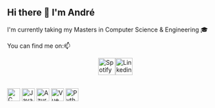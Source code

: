 ## Hi there 👋 I'm André

  I'm currently taking my Masters in Computer Science & Engineering 🎓

  You can find me on:📫

<div style="display: flex; justify-content: center; align-items: center;"> 

  <a href="https://open.spotify.com/user/214pt7dmn7csobdwbpmh2gvca?si=966808c6437249d5">
    <img src="https://upload.wikimedia.org/wikipedia/commons/thumb/1/19/Spotify_logo_without_text.svg/2048px-Spotify_logo_without_text.svg.png" alt="Spotify" width="40" height="40" />
  </a> 
  <br></br>
  <a href="https://www.linkedin.com/in/andr%C3%A9-singh/">
    <img src="https://upload.wikimedia.org/wikipedia/commons/thumb/8/81/LinkedIn_icon.svg/2048px-LinkedIn_icon.svg.png" alt="Linkedin" width="40" height="40" />
  </a> 

</div>
  <br /> 

<img src="https://upload.wikimedia.org/wikipedia/commons/1/18/C_Programming_Language.svg" alt="C" width="30" height="30" /> <img src="https://upload.wikimedia.org/wikipedia/en/3/30/Java_programming_language_logo.svg" alt="Java" width="30" height="30" /> <img src="https://arunpotti.files.wordpress.com/2021/12/microsoft_azure.svg_.png" alt="Azure" width="30" height="30" /> <img src="https://vuejs.org/images/logo.png" alt="Vue" width="30" height="30" /> <img src="https://cdn3.iconfinder.com/data/icons/logos-and-brands-adobe/512/267_Python-512.png" alt="Python" width="30" height="30" />
